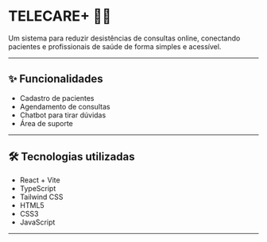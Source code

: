 # TELECARE+ 🏥💬

Um sistema para reduzir desistências de consultas online, conectando pacientes e profissionais de saúde de forma simples e acessível.

---
## ✨ Funcionalidades
- Cadastro de pacientes
- Agendamento de consultas
- Chatbot para tirar dúvidas
- Área de suporte

---

## 🛠️ Tecnologias utilizadas
- React + Vite
- TypeScript
- Tailwind CSS
- HTML5
- CSS3
- JavaScript

---